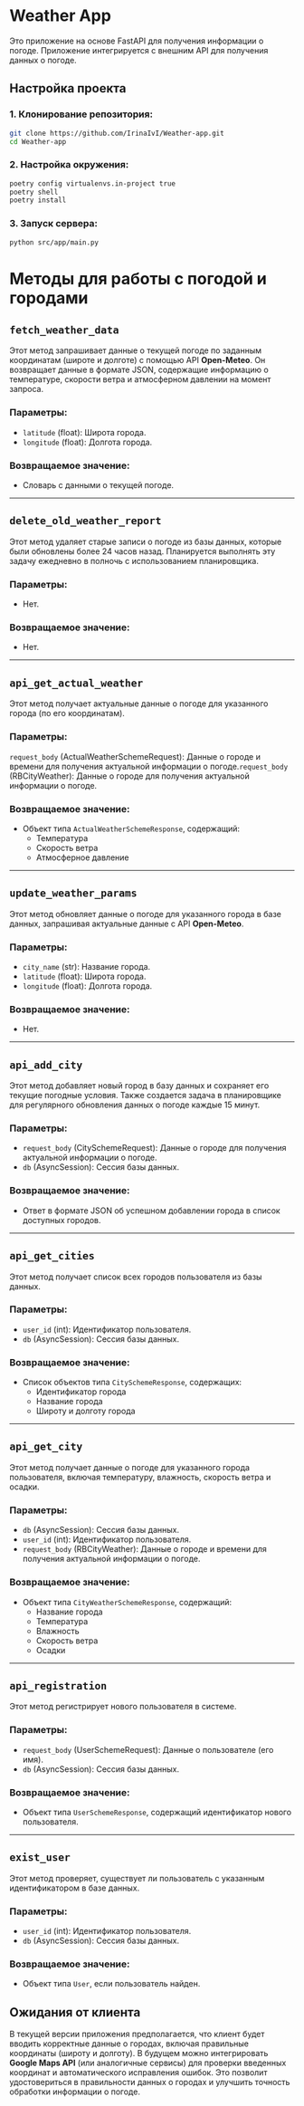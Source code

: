 # Weather App

Это приложение на основе FastAPI для получения информации о погоде. Приложение интегрируется с внешним API для получения данных о погоде.

## Настройка проекта

### 1. Клонирование репозитория:

```bash
git clone https://github.com/IrinaIvI/Weather-app.git
cd Weather-app
```

### 2. Настройка окружения:

```bash
poetry config virtualenvs.in-project true
poetry shell
poetry install
```

### 3.  Запуск сервера:

```bash
python src/app/main.py
```

# Методы для работы с погодой и городами

## `fetch_weather_data`

Этот метод запрашивает данные о текущей погоде по заданным координатам (широте и долготе) с помощью API **Open-Meteo**. Он возвращает данные в формате JSON, содержащие информацию о температуре, скорости ветра и атмосферном давлении на момент запроса.

### Параметры:
- `latitude` (float): Широта города.
- `longitude` (float): Долгота города.

### Возвращаемое значение:
- Словарь с данными о текущей погоде.

---

## `delete_old_weather_report`

Этот метод удаляет старые записи о погоде из базы данных, которые были обновлены более 24 часов назад. Планируется выполнять эту задачу ежедневно в полночь с использованием планировщика.

### Параметры:
- Нет.

### Возвращаемое значение:
- Нет.

---

## `api_get_actual_weather`

Этот метод получает актуальные данные о погоде для указанного города (по его координатам).

### Параметры:
`request_body` (ActualWeatherSchemeRequest): Данные о городе и времени для получения актуальной информации о погоде.`request_body` (RBCityWeather): Данные о городе для получения актуальной информации о погоде.

### Возвращаемое значение:
- Объект типа `ActualWeatherSchemeResponse`, содержащий:
  - Температура
  - Скорость ветра
  - Атмосферное давление

---

## `update_weather_params`

Этот метод обновляет данные о погоде для указанного города в базе данных, запрашивая актуальные данные с API **Open-Meteo**.

### Параметры:
- `city_name` (str): Название города.
- `latitude` (float): Широта города.
- `longitude` (float): Долгота города.

### Возвращаемое значение:
- Нет.

---

## `api_add_city`

Этот метод добавляет новый город в базу данных и сохраняет его текущие погодные условия. Также создается задача в планировщике для регулярного обновления данных о погоде каждые 15 минут.

### Параметры:
- `request_body` (CitySchemeRequest): Данные о городе для получения актуальной информации о погоде.
- `db` (AsyncSession): Сессия базы данных.

### Возвращаемое значение:
- Ответ в формате JSON об успешном добавлении города в список доступных городов.

---

## `api_get_cities`

Этот метод получает список всех городов пользователя из базы данных.

### Параметры:
- `user_id` (int): Идентификатор пользователя.
- `db` (AsyncSession): Сессия базы данных.

### Возвращаемое значение:
- Список объектов типа `CitySchemeResponse`, содержащих:
  - Идентификатор города
  - Название города
  - Широту и долготу города

---

## `api_get_city`

Этот метод получает данные о погоде для указанного города пользователя, включая температуру, влажность, скорость ветра и осадки.

### Параметры:
- `db` (AsyncSession): Сессия базы данных.
- `user_id` (int): Идентификатор пользователя.
- `request_body` (RBCityWeather): Данные о городе и времени для получения актуальной информации о погоде.

### Возвращаемое значение:
- Объект типа `CityWeatherSchemeResponse`, содержащий:
  - Название города
  - Температура
  - Влажность
  - Скорость ветра
  - Осадки

---

## `api_registration`

Этот метод регистрирует нового пользователя в системе.

### Параметры:
- `request_body` (UserSchemeRequest): Данные о пользователе (его имя).
- `db` (AsyncSession): Сессия базы данных.

### Возвращаемое значение:
- Объект типа `UserSchemeResponse`, содержащий идентификатор нового пользователя.

---

## `exist_user`

Этот метод проверяет, существует ли пользователь с указанным идентификатором в базе данных.

### Параметры:
- `user_id` (int): Идентификатор пользователя.
- `db` (AsyncSession): Сессия базы данных.

### Возвращаемое значение:
- Объект типа `User`, если пользователь найден.

## Ожидания от клиента

В текущей версии приложения предполагается, что клиент будет вводить корректные данные о городах, включая правильные координаты (широту и долготу). 
В будущем можно интегрировать **Google Maps API** (или аналогичные сервисы) для проверки введенных координат и автоматического исправления ошибок. Это позволит удостовериться в правильности данных о городах и улучшить точность обработки информации о погоде.
